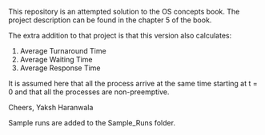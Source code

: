 This repository is an attempted solution to the OS concepts book.
The project description can be found in the chapter 5 of the book.

The extra addition to that project is that this version also calculates:
  1. Average Turnaround Time
  2. Average Waiting Time
  3. Average Response Time

It is assumed here that all the process arrive at the same time starting at t = 0 and that all the processes are non-preemptive.

Cheers,
Yaksh Haranwala

Sample runs are added to the Sample_Runs folder.
